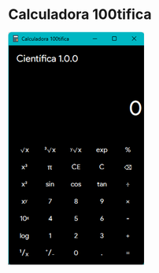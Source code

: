 # Calculadora 100tifica
<img src="https://github.com/MadManJohnSmith/100tifica/blob/c907c5000dd86296d188cbd00c1f19f74c947738/Picture1.png" />
